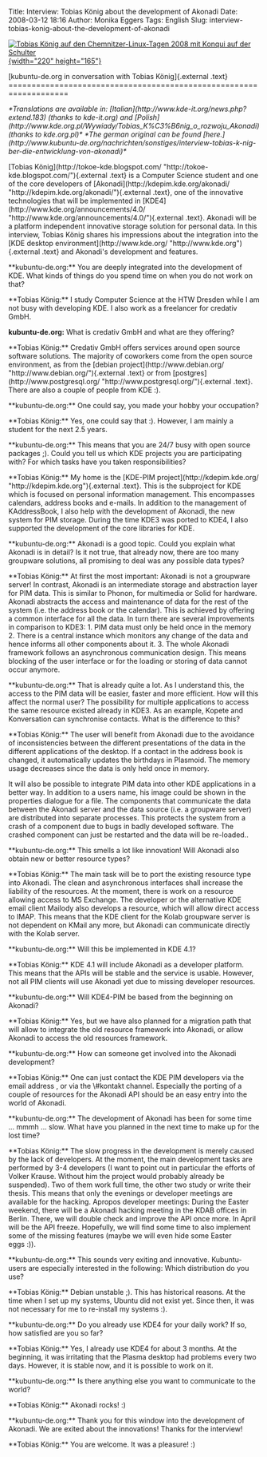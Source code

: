 Title: Interview: Tobias König about the development of Akonadi
Date: 2008-03-12 18:16
Author: Monika Eggers
Tags: English
Slug: interview-tobias-konig-about-the-development-of-akonadi

[![Tobias König auf den Chemnitzer-Linux-Tagen 2008 mit Konqui auf der
Schulter](http://wiki.kubuntu-de.org/images/Tobias_Koenig_CLT-2008-klein.jpg){width="220"
height="165"}](http://wiki.kubuntu-de.org/images/Tobias_Koenig_CLT-2008.jpg)

</p>
[kubuntu-de.org in conversation with Tobias König]{.external .text}
===================================================================

</p>
<address>
*Translations are available in:
[Italian](http://www.kde-it.org/news.php?extend.183) (thanks to
kde-it.org) and
[Polish](http://www.kde.org.pl/Wywiady/Tobias_K%C3%B6nig_o_rozwoju_Akonadi)
(thanks to kde.org.pl)* *The german original can be found
[here.](http://www.kubuntu-de.org/nachrichten/sonstiges/interview-tobias-k-nig-ber-die-entwicklung-von-akonadi)*

</address>
</p>
[Tobias
König](http://tokoe-kde.blogspot.com/ "http://tokoe-kde.blogspot.com/"){.external
.text} is a Computer Science student and one of the core developers of
[Akonadi](http://kdepim.kde.org/akonadi/ "http://kdepim.kde.org/akonadi/"){.external
.text}, one of the innovative technologies that will be implemented in
[KDE4](http://www.kde.org/announcements/4.0/ "http://www.kde.org/announcements/4.0/"){.external
.text}. Akonadi will be a platform independent innovative storage
solution for personal data. In this interview, Tobias König shares his
impressions about the integration into the [KDE desktop
environment](http://www.kde.org/ "http://www.kde.org"){.external .text}
and Akonadi's development and features.

</p>
**kubuntu-de.org:** You are deeply integrated into the development of
KDE. What kinds of things do you spend time on when you do not work on
that?

</p>
**Tobias König:** I study Computer Science at the HTW Dresden while I am
not busy with developing KDE. I also work as a freelancer for credativ
GmbH.

</p>
<!--break--><!--break-->

**kubuntu-de.org:** What is credativ GmbH and what are they offering?

</p>
**Tobias König:** Credativ GmbH offers services around open source
software solutions. The majority of coworkers come from the open source
environment, as from the [debian
project](http://www.debian.org/ "http://www.debian.org/"){.external
.text} or from
[postgres](http://www.postgresql.org/ "http://www.postgresql.org/"){.external
.text}. There are also a couple of people from KDE :).

</p>
**kubuntu-de.org:** One could say, you made your hobby your occupation?

</p>
**Tobias König:** Yes, one could say that :). However, I am mainly a
student for the next 2.5 years.

</p>
**kubuntu-de.org:** This means that you are 24/7 busy with open source
packages ;). Could you tell us which KDE projects you are participating
with? For which tasks have you taken responsibilities?

</p>
**Tobias König:** My home is the [KDE-PIM
project](http://kdepim.kde.org/ "http://kdepim.kde.org"){.external
.text}. This is the subproject for KDE which is focused on personal
information management. This encompasses calendars, address books and
e-mails. In addition to the management of KAddressBook, I also help with
the development of Akonadi, the new system for PIM storage. During the
time KDE3 was ported to KDE4, I also supported the development of the
core libraries for KDE.

</p>
**kubuntu-de.org:** Akonadi is a good topic. Could you explain what
Akonadi is in detail? Is it not true, that already now, there are too
many groupware solutions, all promising to deal was any possible data
types?

</p>
**Tobias König:** At first the most important: Akonadi is not a
groupware server! In contrast, Akonadi is an intermediate storage and
abstraction layer for PIM data. This is similar to Phonon, for
multimedia or Solid for hardware. Akonadi abstracts the access and
maintenance of data for the rest of the system (i.e. the address book or
the calendar). This is achieved by offering a common interface for all
the data. In turn there are several improvements in comparison to KDE3:
1. PIM data must only be held once in the memory 2. There is a central
instance which monitors any change of the data and hence informs all
other components about it. 3. The whole Akonadi framework follows an
asynchronous communication design. This means blocking of the user
interface or for the loading or storing of data cannot occur anymore.

</p>
**kubuntu-de.org:** That is already quite a lot. As I understand this,
the access to the PIM data will be easier, faster and more efficient.
How will this affect the normal user? The possibility for multiple
applications to access the same resource existed already in KDE3. As an
example, Kopete and Konversation can synchronise contacts. What is the
difference to this?

</p>
**Tobias König:** The user will benefit from Akonadi due to the
avoidance of inconsistencies between the different presentations of the
data in the different applications of the desktop. If a contact in the
address book is changed, it automatically updates the birthdays in
Plasmoid. The memory usage decreases since the data is only held once in
memory.

</p>
It will also be possible to integrate PIM data into other KDE
applications in a better way. In addition to a users name, his image
could be shown in the properties dialogue for a file. The components
that communicate the data between the Akonadi server and the data source
(i.e. a groupware server) are distributed into separate processes. This
protects the system from a crash of a component due to bugs in badly
developed software. The crashed component can just be restarted and the
data will be re-loaded..

</p>
**kubuntu-de.org:** This smells a lot like innovation! Will Akonadi also
obtain new or better resource types?

</p>
**Tobias König:** The main task will be to port the existing resource
type into Akonadi. The clean and asynchronous interfaces shall increase
the liability of the resources. At the moment, there is work on a
resource allowing access to MS Exchange. The developer or the
alternative KDE email client Mailody also develops a resource, which
will allow direct access to IMAP. This means that the KDE client for the
Kolab groupware server is not dependent on KMail any more, but Akonadi
can communicate directly with the Kolab server.

</p>
**kubuntu-de.org:** Will this be implemented in KDE 4.1?

</p>
**Tobias König:** KDE 4.1 will include Akonadi as a developer platform.
This means that the APIs will be stable and the service is usable.
However, not all PIM clients will use Akonadi yet due to missing
developer resources.

</p>
**kubuntu-de.org:** Will KDE4-PIM be based from the beginning on
Akonadi?

</p>
**Tobias König:** Yes, but we have also planned for a migration path
that will allow to integrate the old resource framework into Akonadi, or
allow Akonadi to access the old resources framework.

</p>
**kubuntu-de.org:** How can someone get involved into the Akonadi
development?

</p>
**Tobias König:** One can just contact the KDE PIM developers via the
email address <kde-pim@kde.org>, or via the \#kontakt channel.
Especially the porting of a couple of resources for the Akonadi API
should be an easy entry into the world of Akonadi.

</p>
**kubuntu-de.org:** The development of Akonadi has been for some time
... mmmh ... slow. What have you planned in the next time to make up for
the lost time?

</p>
**Tobias König:** The slow progress in the development is merely caused
by the lack of developers. At the moment, the main development tasks are
performed by 3-4 developers (I want to point out in particular the
efforts of Volker Krause. Without him the project would probably already
be suspended). Two of them work full time, the other two study or write
their thesis. This means that only the evenings or developer meetings
are available for the hacking. Apropos developer meetings: During the
Easter weekend, there will be a Akonadi hacking meeting in the KDAB
offices in Berlin. There, we will double check and improve the API once
more. In April will be the API freeze. Hopefully, we will find some time
to also implement some of the missing features (maybe we will even hide
some Easter eggs :)).

</p>
**kubuntu-de.org:** This sounds very exiting and innovative.
Kubuntu-users are especially interested in the following: Which
distribution do you use?

</p>
**Tobias König:** Debian unstable ;). This has historical reasons. At
the time when I set up my systems, Ubuntu did not exist yet. Since then,
it was not necessary for me to re-install my systems :).

</p>
**kubuntu-de.org:** Do you already use KDE4 for your daily work? If so,
how satisfied are you so far?

</p>
**Tobias König:** Yes, I already use KDE4 for about 3 months. At the
beginning, it was irritating that the Plasma desktop had problems every
two days. However, it is stable now, and it is possible to work on it.

</p>
**kubuntu-de.org:** Is there anything else you want to communicate to
the world?

</p>
**Tobias König:** Akonadi rocks! :)

</p>
**kubuntu-de.org:** Thank you for this window into the development of
Akonadi. We are exited about the innovations! Thanks for the interview!

</p>
**Tobias König:** You are welcome. It was a pleasure! :)

</p>

